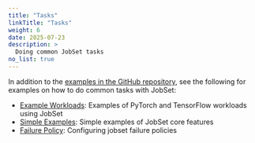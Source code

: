 ```yaml
---
title: "Tasks"
linkTitle: "Tasks"
weight: 6
date: 2025-07-23
description: >
  Doing common JobSet tasks
no_list: true
---
```


In addition to the [examples in the GitHub repository](https://github.com/kubernetes-sigs/jobset/tree/main/site/static/examples),
see the following for examples on how to do common tasks with JobSet:
- [Example Workloads](./workload_examples): Examples of PyTorch and TensorFlow workloads using JobSet
- [Simple Examples](./simple_examples): Simple examples of JobSet core features
- [Failure Policy](./failure_policy): Configuring jobset failure policies

